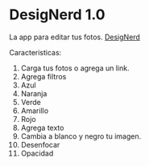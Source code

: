 # DesigNerd 1.0

La app para editar tus fotos.
[DesigNerd](https://pic-k-myvibe.github.io/DesigNerd/)

Caracteristicas:

1. Carga tus fotos o agrega un link.
1. Agrega filtros
  1. Azul
  1. Naranja
  1. Verde
  1. Amarillo
  1. Rojo
1. Agrega texto
1. Cambia a blanco y negro tu imagen.
1. Desenfocar
1. Opacidad

